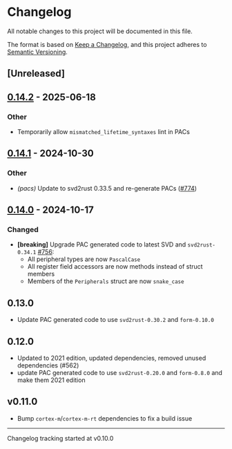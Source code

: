 # Changelog

All notable changes to this project will be documented in this file.

The format is based on [Keep a Changelog](https://keepachangelog.com/en/1.0.0/),
and this project adheres to [Semantic Versioning](https://semver.org/spec/v2.0.0.html).

## [Unreleased]

## [0.14.2](https://github.com/atsamd-rs/atsamd/compare/atsame51n-0.14.1...atsame51n-0.14.2) - 2025-06-18

### Other

- Temporarily allow `mismatched_lifetime_syntaxes` lint in PACs

## [0.14.1](https://github.com/atsamd-rs/atsamd/compare/atsame51n-0.14.0...atsame51n-0.14.1) - 2024-10-30

### Other

- *(pacs)* Update to svd2rust 0.33.5 and re-generate PACs ([#774](https://github.com/atsamd-rs/atsamd/pull/774))

## [0.14.0](https://github.com/atsamd-rs/atsamd/compare/atsame51n-0.13.0...atsame51n-0.14.0) - 2024-10-17

### Changed

- **[breaking]** Upgrade PAC generated code to latest SVD and `svd2rust-0.34.1` [#756](https://github.com/atsamd-rs/atsamd/pull/756):
  - All peripheral types are now `PascalCase`
  - All register field accessors are now methods instead of struct members
  - Members of the `Peripherals` struct are now `snake_case`

## 0.13.0

- Update PAC generated code to use `svd2rust-0.30.2` and `form-0.10.0`

## 0.12.0

- Updated to 2021 edition, updated dependencies, removed unused dependencies (#562)
- update PAC generated code to use `svd2rust-0.20.0` and `form-0.8.0` and make them 2021 edition

## v0.11.0

* Bump `cortex-m`/`cortex-m-rt` dependencies to fix a build issue

---

Changelog tracking started at v0.10.0
